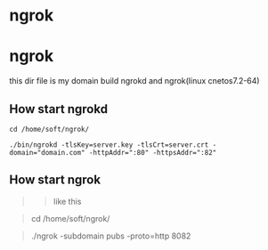 # ngrok
# ngrok
this dir file is my domain build ngrokd and ngrok(linux cnetos7.2-64)


## How start ngrokd

```
cd /home/soft/ngrok/

./bin/ngrokd -tlsKey=server.key -tlsCrt=server.crt -domain="domain.com" -httpAddr=":80" -httpsAddr=":82"
```

## How start ngrok
>> like this

> cd /home/soft/ngrok/

> ./ngrok -subdomain pubs -proto=http  8082
